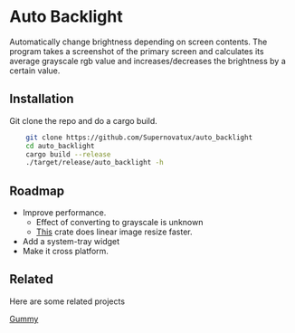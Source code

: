 
# Auto Backlight

Automatically change brightness depending on screen contents. The program takes a screenshot of the primary screen and calculates its average grayscale rgb value and increases/decreases the brightness by a certain value.
## Installation

Git clone the repo and do a cargo build.

```bash
    git clone https://github.com/Supernovatux/auto_backlight
    cd auto_backlight
    cargo build --release
    ./target/release/auto_backlight -h
```
    
## Roadmap

- Improve performance.
    - Effect of converting to grayscale is unknown
    - [This](https://github.com/Cykooz/fast_image_resize) crate does linear image resize faster.
- Add a system-tray widget
- Make it cross platform.

## Related

Here are some related projects

[Gummy](https://github.com/Fushko/gummy)

